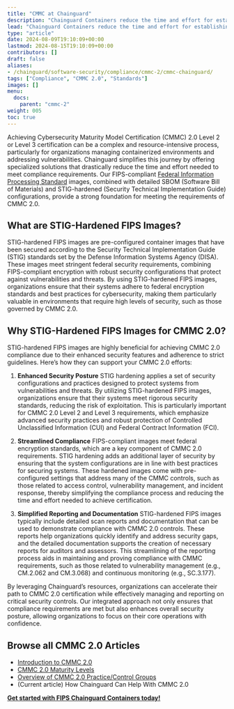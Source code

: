 ```yaml
---
title: "CMMC at Chainguard"
description: "Chainguard Containers reduce the time and effort for establishing CMMC 2.0 compliance"
lead: "Chainguard Containers reduce the time and effort for establishing CMMC 2.0 compliance"
type: "article"
date: 2024-08-09T19:10:09+00:00
lastmod: 2024-08-15T19:10:09+00:00
contributors: []
draft: false
aliases:
- /chainguard/software-security/compliance/cmmc-2/cmmc-chainguard/
tags: ["Compliance", "CMMC 2.0", "Standards"]
images: []
menu:
  docs:
    parent: "cmmc-2"
weight: 005
toc: true
---
```


Achieving Cybersecurity Maturity Model Certification (CMMC) 2.0 Level 2 or Level 3 certification can be a complex and resource-intensive process, particularly for organizations managing containerized environments and addressing vulnerabilities. Chainguard simplifies this journey by offering specialized solutions that drastically reduce the time and effort needed to meet compliance requirements. Our FIPS-compliant [Federal Information Processing Standard](/chainguard/chainguard-images/working-with-images/fips-images/) images, combined with detailed SBOM (Software Bill of Materials) and STIG-hardened (Security Technical Implementation Guide) configurations, provide a strong foundation for meeting the requirements of CMMC 2.0.

## What are STIG-Hardened FIPS Images?

STIG-hardened FIPS images are pre-configured container images that have been secured according to the Security Technical Implementation Guide (STIG) standards set by the Defense Information Systems Agency (DISA). These images meet stringent federal security requirements, combining FIPS-compliant encryption with robust security configurations that protect against vulnerabilities and threats. By using STIG-hardened FIPS images, organizations ensure that their systems adhere to federal encryption standards and best practices for cybersecurity, making them particularly valuable in environments that require high levels of security, such as those governed by CMMC 2.0.

## Why STIG-Hardened FIPS Images for CMMC 2.0?

STIG-hardened FIPS images are highly beneficial for achieving CMMC 2.0 compliance due to their enhanced security features and adherence to strict guidelines. Here’s how they can support your CMMC 2.0 efforts:

1. **Enhanced Security Posture**
   STIG hardening applies a set of security configurations and practices designed to protect systems from vulnerabilities and threats. By utilizing STIG-hardened FIPS images, organizations ensure that their systems meet rigorous security standards, reducing the risk of exploitation. This is particularly important for CMMC 2.0 Level 2 and Level 3 requirements, which emphasize advanced security practices and robust protection of Controlled Unclassified Information (CUI) and Federal Contract Information (FCI).

2. **Streamlined Compliance**
   FIPS-compliant images meet federal encryption standards, which are a key component of CMMC 2.0 requirements. STIG hardening adds an additional layer of security by ensuring that the system configurations are in line with best practices for securing systems. These hardened images come with pre-configured settings that address many of the CMMC controls, such as those related to access control, vulnerability management, and incident response, thereby simplifying the compliance process and reducing the time and effort needed to achieve certification.

3. **Simplified Reporting and Documentation**
   STIG-hardened FIPS images typically include detailed scan reports and documentation that can be used to demonstrate compliance with CMMC 2.0 controls. These reports help organizations quickly identify and address security gaps, and the detailed documentation supports the creation of necessary reports for auditors and assessors. This streamlining of the reporting process aids in maintaining and proving compliance with CMMC requirements, such as those related to vulnerability management (e.g., CM.2.062 and CM.3.068) and continuous monitoring (e.g., SC.3.177).

By leveraging Chainguard’s resources, organizations can accelerate their path to CMMC 2.0 certification while effectively managing and reporting on critical security controls. Our integrated approach not only ensures that compliance requirements are met but also enhances overall security posture, allowing organizations to focus on their core operations with confidence.

## Browse all CMMC 2.0 Articles

- [Introduction to CMMC 2.0](/software-security/compliance/cmmc-2/intro-cmmc-2/)
- [CMMC 2.0 Maturity Levels](/software-security/compliance/cmmc-2/cmmc-2-levels/)
- [Overview of CMMC 2.0 Practice/Control Groups](/software-security/compliance/cmmc-2/cmmc-practices/)
- (Current article) How Chainguard Can Help With CMMC 2.0


**[Get started with FIPS Chainguard Containers today!](https://images.chainguard.dev/?category=fips?utm_source=cg-academy&utm_medium=referral&utm_campaign=dev-enablement)**